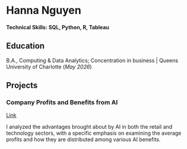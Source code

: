 # Hanna Nguyen

#### Technical Skills: SQL, Python, R, Tableau

## Education
B.A., Computing & Data Analytics; Concentration in business | Queens University of Charlotte (_May 2026_)

## Projects
### Company Profits and Benefits from AI 
[Link](https://prod-useast-b.online.tableau.com/t/nguyenh/views/RetailCompaniesProject/Dashboard1)

I analyzed the advantages brought about by AI in both the retail and technology sectors, with a specific emphasis on examining the average profits and how they are distributed among various AI benefits.



